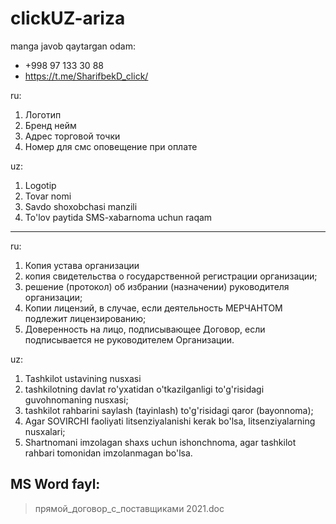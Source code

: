 # clickUZ-ariza

manga javob qaytargan odam:
* +998 97 133 30 88
* https://t.me/SharifbekD_click/

ru:
1. Логотип 
2. Бренд нейм 
3. Адрес торговой точки 
4. Номер для смс оповещение при оплате

uz:
1. Logotip
2. Tovar nomi
3. Savdo shoxobchasi manzili
4. To'lov paytida SMS-xabarnoma uchun raqam
------------
ru:
1. Копия устава организации 
2.  копия свидетельства  о государственной регистрации организации;
3.  решение (протокол) об избрании (назначении) руководителя  организации;
4. Копии лицензий, в случае, если деятельность МЕРЧАНТОМ подлежит лицензированию; 
5. Доверенность на лицо, подписывающее Договор, если   подписывается не руководителем Организации.

uz:
1. Tashkilot ustavining nusxasi
2. tashkilotning davlat ro'yxatidan o'tkazilganligi to'g'risidagi guvohnomaning nusxasi;
3. tashkilot rahbarini saylash (tayinlash) to'g'risidagi qaror (bayonnoma);
4. Agar SOVIRCHI faoliyati litsenziyalanishi kerak bo'lsa, litsenziyalarning nusxalari;
5. Shartnomani imzolagan shaxs uchun ishonchnoma, agar tashkilot rahbari tomonidan imzolanmagan bo'lsa.

## MS Word fayl:
> прямой_договор_с_поставщиками 2021.doc